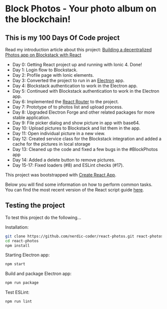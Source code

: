 # Block Photos - Your photo album on the blockchain!

## This is my 100 Days Of Code project

Read my introduction article about this project: [Building a decentralized Photos app on Blockstack with React](https://nerdic-coder.com/2018/06/22/building-a-decentralized-photos-app-on-blockstack-with-react/)

- Day 0: Getting React project up and running with Ionic 4. Done!
- Day 1: Login flow to Blockstack.
- Day 2: Profile page with Ionic elements.
- Day 3: Converted the project to run in an [Electron](https://electronjs.org/) app.
- Day 4: Blockstack authentication to work in the Electron app.
- Day 5: Continued with Blockstack authentication to work in the Electron app.
- Day 6: Implemented the [React Router](https://reacttraining.com/react-router/) to the project.
- Day 7: Prototype of to photos list and upload process.
- Day 8: Upgraded Electron Forge and other related packages for more stable application.
- Day 9: File picker dialog and show picture in app with base64.
- Day 10: Upload pictures to Blockstack and list them in the app.
- Day 11: Open individual picture in a new view.
- Day 12: Created service class for the Blockstack integration and added a cache for the pictures in local storage
- Day 13: Cleaned up the code and fixed a few bugs in the #BlockPhotos app
- Day 14: Added a delete button to remove pictures.
- Day 15-17: Fixed loaders (#8) and ESLint checks (#17).

This project was bootstrapped with [Create React App](https://github.com/facebookincubator/create-react-app).

Below you will find some information on how to perform common tasks.<br>
You can find the most recent version of the React script guide [here](https://github.com/facebookincubator/create-react-app/blob/master/packages/react-scripts/template/README.md).

## Testing the project

To test this project do the following...

Installation:
```bash
git clone https://github.com/nerdic-coder/react-photos.git react-photos
cd react-photos
npm install
```

Starting Electron app:
```bash
npm start
```

Build and package Electron app:
```bash
npm run package
```

Test ESLint:
```bash
npm run lint
```
